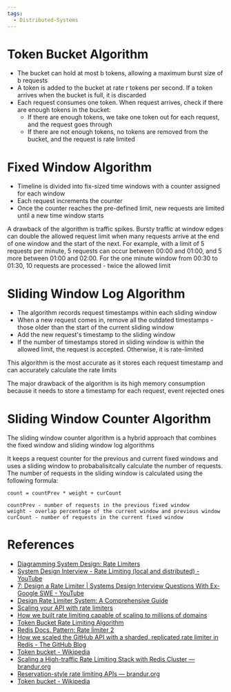 ```yaml
---
tags:
  - Distributed-Systems
---
```


# Token Bucket Algorithm

- The bucket can hold at most b tokens, allowing a maximum burst size of b requests
- A token is added to the bucket at rate r tokens per second. If a token arrives when the bucket is full, it is discarded
- Each request consumes one token. When request arrives, check if there are enough tokens in the bucket:
	- If there are enough tokens, we take one token out for each request, and the request goes through
	- If there are not enough tokens, no tokens are removed from the bucket, and the request is rate limited

# Fixed Window Algorithm

- Timeline is divided into fix-sized time windows with a counter assigned for each window
- Each request increments the counter
- Once the counter reaches the pre-defined limit, new requests are limited until a new time window starts

A drawback of the algorithm is traffic spikes. Bursty traffic at window edges can double the allowed request limit when many requests arrive at the end of one window and the start of the next. For example, with a limit of 5 requests per minute, 5 requests can occur between 00:00 and 01:00, and 5 more between 01:00 and 02:00. For the one minute window from 00:30 to 01:30, 10 requests are processed - twice the allowed limit

# Sliding Window Log Algorithm

- The algorithm records request timestamps within each sliding window
- When a new request comes in, remove all the outdated timestamps - those older than the start of the current sliding window
- Add the new request's timestamp to the sliding window
- If the number of timestamps stored in sliding window is within the allowed limit, the request is accepted. Otherwise, it is rate-limited

This algorithm is the most accurate as it stores each request timestamp and can accurately calculate the rate limits

The major drawback of the algorithm is its high memory consumption because it needs to store a timestamp for each request, event rejected ones

# Sliding Window Counter Algorithm

The sliding window counter algorithm is a hybrid approach that combines the fixed window and sliding window log algorithms

It keeps a request counter for the previous and current fixed windows and uses a sliding window to probabalisitcally calculate the number of requests. The number of requests in the sliding window is calculated using the following formula: 

```
count = countPrev * weight + curCount

countPrev - number of requests in the previous fixed window
weight - overlap percentage of the current window and previous window
curCount - number of requests in the current fixed window
```

# References

- [Diagramming System Design: Rate Limiters](https://www.codesmith.io/blog/diagramming-system-design-rate-limiters#:~:text=The%20sliding%20window%20counter%20requires,not%20always%20be%20the%20case!)
- [System Design Interview - Rate Limiting (local and distributed) - YouTube](https://www.youtube.com/watch?v=FU4WlwfS3G0&t=1743s)
- [7: Design a Rate Limiter \| Systems Design Interview Questions With Ex-Google SWE - YouTube](https://youtu.be/VzW41m4USGs?si=u491wljPnbIyzN3m)
- [Design Rate Limiter System: A Comprehensive Guide](https://systemdesignschool.io/problems/rate-limiter/solution)
- [Scaling your API with rate limiters](https://stripe.com/blog/rate-limiters)
- [How we built rate limiting capable of scaling to millions of domains](https://blog.cloudflare.com/counting-things-a-lot-of-different-things/)
- [Token Bucket Rate Limiting Algorithm](https://www.rdiachenko.com/posts/arch/rate-limiting/token-bucket-algorithm/#)
- [Redis Docs. Pattern: Rate limiter 2](https://redis.io/docs/latest/commands/incr/#pattern-rate-limiter-2)
- [How we scaled the GitHub API with a sharded, replicated rate limiter in Redis - The GitHub Blog](https://github.blog/engineering/how-we-scaled-github-api-sharded-replicated-rate-limiter-redis/)
- [Token bucket - Wikipedia](https://en.wikipedia.org/wiki/Token_bucket)
- [Scaling a High-traffic Rate Limiting Stack with Redis Cluster — brandur.org](https://brandur.org/redis-cluster)
- [Reservation-style rate limiting APIs — brandur.org](https://brandur.org/fragments/reservation-api)
- [Token bucket - Wikipedia](https://en.wikipedia.org/wiki/Token_bucket)
